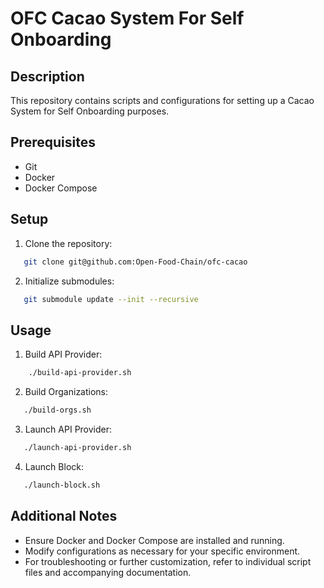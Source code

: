 # OFC Cacao System For Self Onboarding

## Description
This repository contains scripts and configurations for setting up a Cacao System for Self Onboarding purposes.

## Prerequisites
- Git
- Docker
- Docker Compose

## Setup
1. Clone the repository:
```bash
   git clone git@github.com:Open-Food-Chain/ofc-cacao
```
2.  Initialize submodules:
```bash
   git submodule update --init --recursive
```

## Usage
1.  Build API Provider:
```bash
	./build-api-provider.sh
```
2.  Build Organizations:
```bash
   ./build-orgs.sh
```
3.  Launch API Provider:
```bash
   ./launch-api-provider.sh
```
4.  Launch Block:
```bash
   ./launch-block.sh
```

## Additional Notes
-   Ensure Docker and Docker Compose are installed and running.
-   Modify configurations as necessary for your specific environment.
-   For troubleshooting or further customization, refer to individual script files and accompanying documentation.

